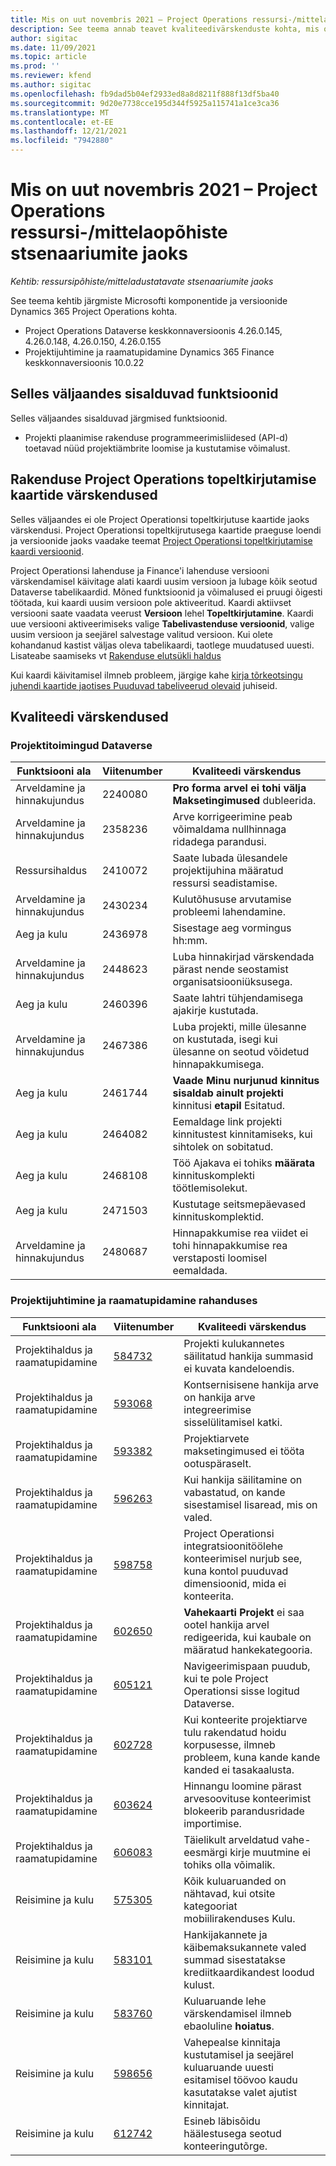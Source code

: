 ```yaml
---
title: Mis on uut novembris 2021 – Project Operations ressursi-/mittelaopõhiste stsenaariumite jaoks
description: See teema annab teavet kvaliteedivärskenduste kohta, mis on saadaval Project Operationsi 2021. aasta novembri väljaandes ressursi/ladustamata stsenaariumide jaoks.
author: sigitac
ms.date: 11/09/2021
ms.topic: article
ms.prod: ''
ms.reviewer: kfend
ms.author: sigitac
ms.openlocfilehash: fb9dad5b04ef2933ed8a8d8211f888f13df5ba40
ms.sourcegitcommit: 9d20e7738cce195d344f5925a115741a1ce3ca36
ms.translationtype: MT
ms.contentlocale: et-EE
ms.lasthandoff: 12/21/2021
ms.locfileid: "7942880"
---
```

# <a name="whats-new-november-2021---project-operations-for-resourcenon-stocked-based-scenarios"></a>Mis on uut novembris 2021 – Project Operations ressursi-/mittelaopõhiste stsenaariumite jaoks

*Kehtib: ressursipõhiste/mitteladustatavate stsenaariumite jaoks*

See teema kehtib järgmiste Microsofti komponentide ja versioonide Dynamics 365 Project Operations kohta.

- Project Operations Dataverse keskkonnaversioonis 4.26.0.145, 4.26.0.148, 4.26.0.150, 4.26.0.155
- Projektijuhtimine ja raamatupidamine Dynamics 365 Finance keskkonnaversioonis 10.0.22

## <a name="features-included-in-this-release"></a>Selles väljaandes sisalduvad funktsioonid

Selles väljaandes sisalduvad järgmised funktsioonid.

- Projekti plaanimise rakenduse programmeerimisliidesed (API-d) toetavad nüüd projektiämbrite loomise ja kustutamise võimalust.

## <a name="project-operations-dual-write-maps-updates"></a>Rakenduse Project Operations topeltkirjutamise kaartide värskendused

Selles väljaandes ei ole Project Operationsi topeltkirjutuse kaartide jaoks värskendusi. Project Operationsi topeltkijrutusega kaartide praeguse loendi ja versioonide jaoks vaadake teemat [Project Operationsi topeltkirjutamise kaardi versioonid](/dynamics365/project-operations/environment/resource-dual-write-maps).

Project Operationsi lahenduse ja Finance'i lahenduse versiooni värskendamisel käivitage alati kaardi uusim versioon ja lubage kõik seotud Dataverse tabelikaardid. Mõned funktsioonid ja võimalused ei pruugi õigesti töötada, kui kaardi uusim versioon pole aktiveeritud. Kaardi aktiivset versiooni saate vaadata veerust **Versioon** lehel **Topeltkirjutamine**. Kaardi uue versiooni aktiveerimiseks valige **Tabelivastenduse versioonid**, valige uusim versioon ja seejärel salvestage valitud versioon. Kui olete kohandanud kastist väljas oleva tabelikaardi, taotlege muudatused uuesti. Lisateabe saamiseks vt [Rakenduse elutsükli haldus](/dynamics365/fin-ops-core/dev-itpro/data-entities/dual-write/app-lifecycle-management)

Kui kaardi käivitamisel ilmneb probleem, järgige kahe [kirja tõrkeotsingu juhendi kaartide jaotises Puuduvad tabeliveerud olevaid](/dynamics365/fin-ops-core/dev-itpro/data-entities/dual-write/dual-write-troubleshooting-finops-upgrades#missing-table-columns-issue-on-maps) juhiseid.

## <a name="quality-updates"></a>Kvaliteedi värskendused

### <a name="project-operations-in-dataverse"></a>Projektitoimingud Dataverse

| Funktsiooni ala | Viitenumber | Kvaliteedi värskendus |
| --- | --- | --- |
| Arveldamine ja hinnakujundus | 2240080 | **Pro forma arvel ei tohi välja Maksetingimused** dubleerida. |
| Arveldamine ja hinnakujundus | 2358236 | Arve korrigeerimine peab võimaldama nullhinnaga ridadega parandusi. |
| Ressursihaldus | 2410072 | Saate lubada ülesandele projektijuhina määratud ressursi seadistamise. |
| Arveldamine ja hinnakujundus | 2430234 | Kulutõhususe arvutamise probleemi lahendamine. |
| Aeg ja kulu | 2436978 | Sisestage aeg vormingus hh:mm. |
| Arveldamine ja hinnakujundus | 2448623 | Luba hinnakirjad värskendada pärast nende seostamist organisatsiooniüksusega. |
| Aeg ja kulu | 2460396 | Saate lahtri tühjendamisega ajakirje kustutada. |
| Arveldamine ja hinnakujundus | 2467386 | Luba projekti, mille ülesanne on kustutada, isegi kui ülesanne on seotud võidetud hinnapakkumisega. |
| Aeg ja kulu | 2461744 | **Vaade Minu nurjunud kinnitus sisaldab ainult projekti** kinnitusi **etapil** Esitatud. |
| Aeg ja kulu | 2464082 | Eemaldage link projekti kinnitustest kinnitamiseks, kui sihtolek on sobitatud. |
| Aeg ja kulu | 2468108 | Töö Ajakava ei tohiks **määrata** kinnituskomplekti töötlemisolekut. |
| Aeg ja kulu | 2471503 | Kustutage seitsmepäevased kinnituskomplektid. |
| Arveldamine ja hinnakujundus | 2480687 | Hinnapakkumise rea viidet ei tohi hinnapakkumise rea verstaposti loomisel eemaldada. |

### <a name="project-management-and-accounting-in-finance"></a>Projektijuhtimine ja raamatupidamine rahanduses

| Funktsiooni ala | Viitenumber | Kvaliteedi värskendus |
| --- | --- | --- |
| Projektihaldus ja raamatupidamine | [584732](https://fix.lcs.dynamics.com/Issue/Details/?bugId=584732) | Projekti kulukannetes säilitatud hankija summasid ei kuvata kandeloendis. |
| Projektihaldus ja raamatupidamine | [593068](https://fix.lcs.dynamics.com/Issue/Details/?bugId=593068) | Kontsernisisene hankija arve on hankija arve integreerimise sisselülitamisel katki. |
| Projektihaldus ja raamatupidamine | [593382](https://fix.lcs.dynamics.com/Issue/Details/?bugId=593382) | Projektiarvete maksetingimused ei tööta ootuspäraselt. |
| Projektihaldus ja raamatupidamine | [596263](https://fix.lcs.dynamics.com/Issue/Details/?bugId=596263) | Kui hankija säilitamine on vabastatud, on kande sisestamisel lisaread, mis on valed. |
| Projektihaldus ja raamatupidamine | [598758](https://fix.lcs.dynamics.com/Issue/Details/?bugId=598758) | Project Operationsi integratsioonitöölehe konteerimisel nurjub see, kuna kontol puuduvad dimensioonid, mida ei konteerita. |
| Projektihaldus ja raamatupidamine | [602650](https://fix.lcs.dynamics.com/Issue/Details/?bugId=602650) | **Vahekaarti Projekt** ei saa ootel hankija arvel redigeerida, kui kaubale on määratud hankekategooria. |
| Projektihaldus ja raamatupidamine | [605121](https://fix.lcs.dynamics.com/Issue/Details/?bugId=605121) | Navigeerimispaan puudub, kui te pole Project Operationsi sisse logitud Dataverse. |
| Projektihaldus ja raamatupidamine | [602728](https://fix.lcs.dynamics.com/Issue/Details/?bugId=602728) | Kui konteerite projektiarve tulu rakendatud hoidu korpusesse, ilmneb probleem, kuna kande kande kanded ei tasakaalusta. |
| Projektihaldus ja raamatupidamine | [603624](https://fix.lcs.dynamics.com/Issue/Details/?bugId=603624) | Hinnangu loomine pärast arvesoovituse konteerimist blokeerib parandusridade importimise. |
| Projektihaldus ja raamatupidamine | [606083](https://fix.lcs.dynamics.com/Issue/Details/?bugId=606083) | Täielikult arveldatud vahe-eesmärgi kirje muutmine ei tohiks olla võimalik. |
| Reisimine ja kulu | [575305](https://fix.lcs.dynamics.com/Issue/Details/?bugId=575305) | Kõik kuluaruanded on nähtavad, kui otsite kategooriat mobiilirakenduses Kulu. |
| Reisimine ja kulu | [583101](https://fix.lcs.dynamics.com/Issue/Details/?bugId=583101) | Hankijakannete ja käibemaksukannete valed summad sisestatakse krediitkaardikandest loodud kulust. |
| Reisimine ja kulu | [583760](https://fix.lcs.dynamics.com/Issue/Details/?bugId=583760) | Kuluaruande lehe värskendamisel ilmneb ebaoluline **hoiatus**. |
| Reisimine ja kulu | [598656](https://fix.lcs.dynamics.com/Issue/Details/?bugId=598656) | Vahepealse kinnitaja kustutamisel ja seejärel kuluaruande uuesti esitamisel töövoo kaudu kasutatakse valet ajutist kinnitajat. |
| Reisimine ja kulu | [612742](https://fix.lcs.dynamics.com/Issue/Details/?bugId=612742) | Esineb läbisõidu häälestusega seotud konteeringutõrge. |
